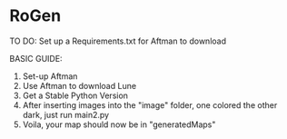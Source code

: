 # RoGen

TO DO: Set up a Requirements.txt for Aftman to download

BASIC GUIDE:

1. Set-up Aftman
2. Use Aftman to download Lune
3. Get a Stable Python Version
4. After inserting images into the "image" folder, one colored the other dark, just run main2.py
5. Voila, your map should now be in "generatedMaps"
